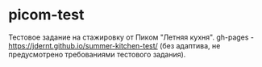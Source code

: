 # picom-test
Тестовое задание на стажировку от Пиком "Летняя кухня".
gh-pages - https://jdernt.github.io/summer-kitchen-test/ (без адаптива, не предусмотрено требованиями тестового задания).

